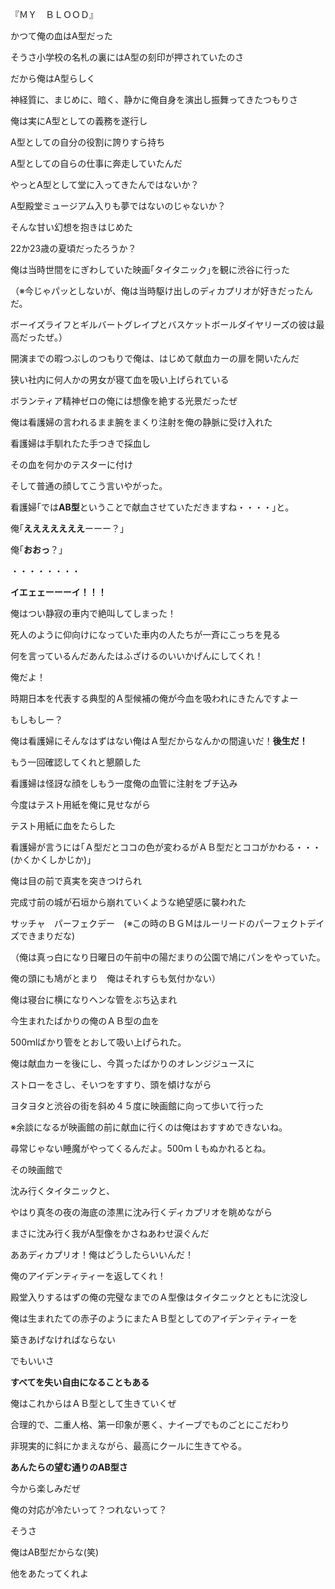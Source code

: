 『ＭＹ　ＢＬＯＯＤ』 

かつて俺の血はA型だった 

そうさ小学校の名札の裏にはA型の刻印が押されていたのさ 

だから俺はA型らしく 

神経質に、まじめに、暗く、静かに俺自身を演出し振舞ってきたつもりさ 

俺は実にA型としての義務を遂行し 

A型としての自分の役割に誇りすら持ち 

A型としての自らの仕事に奔走していたんだ 

やっとA型として堂に入ってきたんではないか？ 

A型殿堂ミュージアム入りも夢ではないのじゃないか？ 

そんな甘い幻想を抱きはじめた 

22か23歳の夏頃だったろうか？ 

俺は当時世間をにぎわしていた映画｢タイタニック｣を観に渋谷に行った 

（※今じゃパッとしないが、俺は当時駆け出しのディカプリオが好きだったんだ。 

ボーイズライフとギルバートグレイプとバスケットボールダイヤリーズの彼は最高だったぜ。） 

開演までの暇つぶしのつもりで俺は、はじめて献血カーの扉を開いたんだ 

狭い社内に何人かの男女が寝て血を吸い上げられている 

ボランティア精神ゼロの俺には想像を絶する光景だったぜ 

俺は看護婦の言われるまま腕をまくり注射を俺の静脈に受け入れた 

看護婦は手馴れたた手つきで採血し 

その血を何かのテスターに付け 

そして普通の顔してこう言いやがった。 

看護婦｢では**AB型**ということで献血させていただきますね・・・・｣と。 

俺｢**えええええええ**ーーー？｣ 

俺｢**おおっ**？｣ 

・・・・・・・・ 

**イエェェーーーイ！！！** 

俺はつい静寂の車内で絶叫してしまった！ 

死人のように仰向けになっていた車内の人たちが一斉にこっちを見る 

何を言っているんだあんたはふざけるのいいかげんにしてくれ！ 

俺だよ！ 

時期日本を代表する典型的Ａ型候補の俺が今血を吸われにきたんですよー 

もしもしー？ 

俺は看護婦にそんなはずはない俺はＡ型だからなんかの間違いだ！**後生だ！** 

もう一回確認してくれと懇願した 

看護婦は怪訝な顔をしもう一度俺の血管に注射をブチ込み 

今度はテスト用紙を俺に見せながら 

テスト用紙に血をたらした 

看護婦が言うには｢Ａ型だとココの色が変わるがＡＢ型だとココがかわる・・・(かくかくしかじか)｣ 

俺は目の前で真実を突きつけられ 

完成寸前の城が石垣から崩れていくような絶望感に襲われた 

サッチャ　パーフェクデー　(※この時のＢＧＭはルーリードのパーフェクトデイズできまりだな) 

（俺は真っ白になり日曜日の午前中の陽だまりの公園で鳩にパンをやっていた。 

俺の頭にも鳩がとまり　俺はそれすらも気付かない） 

俺は寝台に横になりヘンな管をぶち込まれ 

今生まれたばかりの俺のＡＢ型の血を 

500ｍlばかり管をとおして吸い上げられた。 

俺は献血カーを後にし、今貰ったばかりのオレンジジュースに 

ストローをさし、そいつをすすり、頭を傾けながら 

ヨタヨタと渋谷の街を斜め４５度に映画館に向って歩いて行った 

※余談になるが映画館の前に献血に行くのは俺はおすすめできないね。 

尋常じゃない睡魔がやってくるんだよ。500ｍｌもぬかれるとね。 

その映画館で 

沈み行くタイタニックと、 

やはり真冬の夜の海底の漆黒に沈み行くディカプリオを眺めながら 

まさに沈み行く我がA型像をかさねあわせ涙ぐんだ 

ああディカプリオ！俺はどうしたらいいんだ！ 

俺のアイデンティティーを返してくれ！ 

殿堂入りするはずの俺の完璧なまでのＡ型像はタイタニックとともに沈没し 

俺は生まれたての赤子のようにまたＡＢ型としてのアイデンティティーを 

築きあげなければならない 

でもいいさ 

**すべてを失い自由になることもある** 

俺はこれからはＡＢ型として生きていくぜ 

合理的で、二重人格、第一印象が悪く、ナイーブでものごとにこだわり 

非現実的に斜にかまえながら、最高にクールに生きてやる。 

**あんたらの望む通りのAB型さ** 

今から楽しみだぜ 

俺の対応が冷たいって？つれないって？ 

そうさ 

俺はAB型だからな(笑) 

他をあたってくれよ
